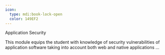 ```yaml
---
icon:
  type: mdi:book-lock-open
  color: 149EF2
---
```

Application Security

This module equips the student with knowledge of security vulnerabilities of application software taking into account both web and native applications ... 
